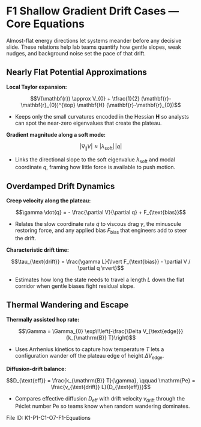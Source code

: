 # F1 Shallow Gradient Drift Cases — Core Equations

Almost-flat energy directions let systems meander before any decisive slide. These relations help lab teams quantify how gentle slopes, weak nudges, and background noise set the pace of that drift.

## Nearly Flat Potential Approximations
**Local Taylor expansion:**

$$V(\mathbf{r}) \approx V_{0} + \tfrac{1}{2} (\mathbf{r}-\mathbf{r}_{0})^{\top} \mathbf{H} (\mathbf{r}-\mathbf{r}_{0})$$

- Keeps only the small curvatures encoded in the Hessian $\mathbf{H}$ so analysts can spot the near-zero eigenvalues that create the plateau.

**Gradient magnitude along a soft mode:**

$$\left\lvert \nabla_{\parallel} V \right\rvert \approx \lvert \lambda_{\text{soft}} \rvert \, \lvert q \rvert$$

- Links the directional slope to the soft eigenvalue $\lambda_{\text{soft}}$ and modal coordinate $q$, framing how little force is available to push motion.

## Overdamped Drift Dynamics
**Creep velocity along the plateau:**

$$\gamma \dot{q} = - \frac{\partial V}{\partial q} + F_{\text{bias}}$$

- Relates the slow coordinate rate $\dot{q}$ to viscous drag $\gamma$, the minuscule restoring force, and any applied bias $F_{\text{bias}}$ that engineers add to steer the drift.

**Characteristic drift time:**

$$\tau_{\text{drift}} = \frac{\gamma L}{\lvert F_{\text{bias}} - \partial V / \partial q \rvert}$$

- Estimates how long the state needs to travel a length $L$ down the flat corridor when gentle biases fight residual slope.

## Thermal Wandering and Escape
**Thermally assisted hop rate:**

$$\Gamma = \Gamma_{0} \exp\!\left(-\frac{\Delta V_{\text{edge}}}{k_{\mathrm{B}} T}\right)$$

- Uses Arrhenius kinetics to capture how temperature $T$ lets a configuration wander off the plateau edge of height $\Delta V_{\text{edge}}$.

**Diffusion-drift balance:**

$$D_{\text{eff}} = \frac{k_{\mathrm{B}} T}{\gamma}, \qquad \mathrm{Pe} = \frac{v_{\text{drift}} L}{D_{\text{eff}}}$$

- Compares effective diffusion $D_{\text{eff}}$ with drift velocity $v_{\text{drift}}$ through the Péclet number $\mathrm{Pe}$ so teams know when random wandering dominates.

File ID: K1-P1-C1-O7-F1-Equations
